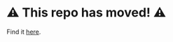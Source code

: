 # :warning: This repo has moved! :warning:

Find it [here](https://github.com/InferenceQL/lpm.fidelity).

